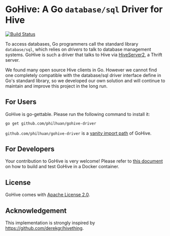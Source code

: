 # GoHive: A Go `database/sql` Driver for Hive

[![Build Status](https://travis-ci.org/sql-machine-learning/gohive.svg?branch=develop)](https://travis-ci.org/travis-ci/travis-web)

To access databases, Go programmers call the standard library `database/sql`, which relies on *drivers* to talk to database management systems.  GoHive is such a driver that talks to Hive via [HiveServer2](https://cwiki.apache.org/confluence/display/Hive/Setting+Up+HiveServer2#SettingUpHiveServer2-HiveServer2), a Thrift server.

We found many open source Hive clients in Go. However we cannot find one completely compatible with the database/sql driver interface define in Go's standard library, so we developed our own solution and will continue to maintain and improve this project in the long run.


## For Users

GoHive is go-gettable.  Please run the following command to install it:

```bash
go get github.com/philhuan/gohive-driver
```

`github.com/philhuan/gohive-driver` is a [vanity import path](https://blog.bramp.net/post/2017/10/02/vanity-go-import-paths/) of GoHive.


## For Developers

Your contribution to GoHive is very welcome!  Please refer to [this document](docker/README.md) on how to build and test GoHive in a Docker container.


## License

GoHive comes with [Apache License 2.0](https://www.apache.org/licenses/LICENSE-2.0).

## Acknowledgement

This implementation is strongly inspired by https://github.com/derekgr/hivething.
